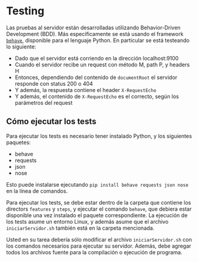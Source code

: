 # Testing

Las pruebas al servidor están desarrolladas utilizando Behavior-Driven Development (BDD). Más específicamente se está usando el framework [`behave`](https://pythonhosted.org/behave/), disponible para el lenguaje Python. En particular se está testeando lo siguiente:

* Dado que el servidor está corriendo en la dirección localhost:9100
* Cuando el servidor recibe un request con método M, path P, y headers H
* Entonces, dependiendo del contenido de `documentRoot` el servidor responde con status 200 o 404
* Y además, la respuesta contiene el header `X-RequestEcho`
* Y además, el contenido de `X-RequestEcho` es el correcto, según los parámetros del request

## Cómo ejecutar los tests

Para ejecutar los tests es necesario tener instalado Python, y los siguientes paquetes:

* behave
* requests
* json
* nose

Esto puede instalarse ejecutando `pip install behave requests json nose` en la línea de comandos.

Para ejecutar los tests, se debe estar dentro de la carpeta que contiene los directors `features` y `steps`, y ejecutar el comando `behave`, que debiera estar disponible una vez instalado el paquete correspondiente. La ejecución de los tests asume un entorno Linux, y además asume que el archivo `iniciarServidor.sh` también está en la carpeta mencionada. 

Usted en su tarea debería sólo modificar el archivo `iniciarServidor.sh` con los comandos necesarios para ejecutar su servidor. Además, debe agregar todos los archivos fuente para la compilación o ejecución de programa.

